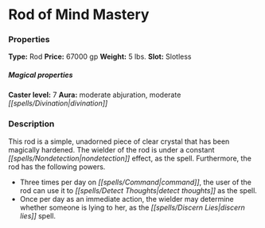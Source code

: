 ﻿---
Title: "Rod of Mind Mastery"
Type: "Rod"
Price: "67000 gp"
Weight: "5 lbs."
Slot: "Slotless"
Caster level: "7"
Aura: "moderate abjuration, moderate divination"
Description: |
  "This rod is a simple, unadorned piece of clear crystal that has been magically hardened. The wielder of the rod is under a constant _nondetection_ effect, as the spell. Furthermore, the rod has the following powers."
Crafting cost: "33500 gp"
Sources: "['Ultimate Equipment']"
---

# Rod of Mind Mastery

### Properties

**Type:** Rod **Price:** 67000 gp **Weight:** 5 lbs. **Slot:** Slotless

##### Magical properties

**Caster level:** 7 **Aura:** moderate abjuration, moderate _[[spells/Divination|divination]]_

### Description

This rod is a simple, unadorned piece of clear crystal that has been magically hardened. The wielder of the rod is under a constant _[[spells/Nondetection|nondetection]]_ effect, as the spell. Furthermore, the rod has the following powers.

* Three times per day on _[[spells/Command|command]]_, the user of the rod can use it to _[[spells/Detect Thoughts|detect thoughts]]_ as the spell.
* Once per day as an immediate action, the wielder may determine whether someone is lying to her, as the _[[spells/Discern Lies|discern lies]]_ spell.
